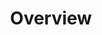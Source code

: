 ---
title: 'Overview'
description: 'The rekor overview'
category: 'FULCIO'
version: 1.4
fullscreen: true
position: 8
menuTitle: 'Overview'
features:
  - Feature 1
  - Feature 2
  - Feature 3
---